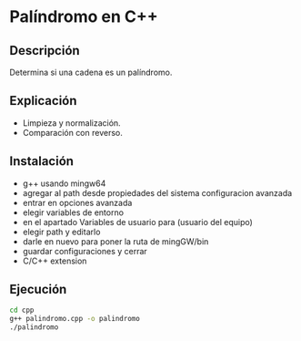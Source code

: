 # Palíndromo en C++

## Descripción

Determina si una cadena es un palíndromo.

## Explicación

- Limpieza y normalización.
- Comparación con reverso.

## Instalación

- g++ usando mingw64 
- agregar al path desde propiedades del sistema configuracion avanzada
- entrar en opciones avanzada
- elegir variables de entorno 
- en el apartado Variables de usuario para (usuario del equipo)
- elegir path y editarlo
- darle en nuevo para poner la ruta de mingGW/bin
- guardar configuraciones y cerrar
- C/C++ extension


## Ejecución

```bash
cd cpp
g++ palindromo.cpp -o palindromo
./palindromo
```